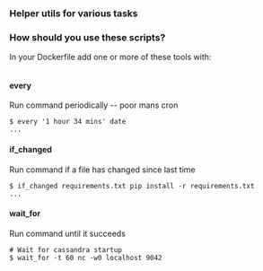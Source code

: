 ### Helper utils for various tasks ###

### How should you use these scripts?
In your Dockerfile add one or more of these tools with:
```Dockerfile
```

#### every ####
Run command periodically -- poor mans cron
```ShellSession
$ every '1 hour 34 mins' date
...
```

#### if_changed ####
Run command if a file has changed since last time
```ShellSession
$ if_changed requirements.txt pip install -r requirements.txt
...
```

#### wait_for ####
Run command until it succeeds
```ShellSession
# Wait for cassandra startup
$ wait_for -t 60 nc -w0 localhost 9042
```
